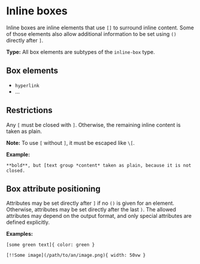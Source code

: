 # Inline boxes

Inline boxes are inline elements that use `[]` to surround inline content.
Some of those elements also allow additional information to be set using `()` directly after `]`.

**Type:** All box elements are subtypes of the `inline-box` type.

## Box elements

- `hyperlink`
- ...

## Restrictions

Any `[` must be closed with `]`. Otherwise, the remaining inline content is taken as plain.

**Note:** To use `[` without `]`, it must be escaped like `\[`.

**Example:**

```
**bold**, but [text group *content* taken as plain, because it is not closed.
```

## Box attribute positioning

Attributes may be set directly after `]` if no `()` is given for an element.
Otherwise, attributes may be set directly after the last `)`.
The allowed attributes may depend on the output format, and only special attributes are defined explicitly.

**Examples:**

```
[some green text]{ color: green }

[!!Some image](/path/to/an/image.png){ width: 50vw }
```
